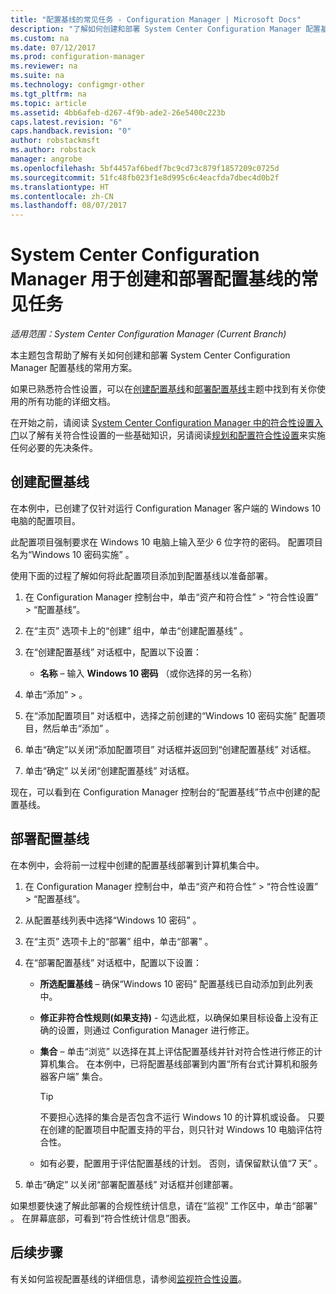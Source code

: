 ```yaml
---
title: "配置基线的常见任务 - Configuration Manager | Microsoft Docs"
description: "了解如何创建和部署 System Center Configuration Manager 配置基线。"
ms.custom: na
ms.date: 07/12/2017
ms.prod: configuration-manager
ms.reviewer: na
ms.suite: na
ms.technology: configmgr-other
ms.tgt_pltfrm: na
ms.topic: article
ms.assetid: 4bb6afeb-d267-4f9b-ade2-26e5400c223b
caps.latest.revision: "6"
caps.handback.revision: "0"
author: robstackmsft
ms.author: robstack
manager: angrobe
ms.openlocfilehash: 5bf4457af6bedf7bc9cd73c879f1857209c0725d
ms.sourcegitcommit: 51fc48fb023f1e8d995c6c4eacfda7dbec4d0b2f
ms.translationtype: HT
ms.contentlocale: zh-CN
ms.lasthandoff: 08/07/2017
---
```

# <a name="common-tasks-for-creating-and-deploying-configuration-baselines-with-system-center-configuration-manager"></a>System Center Configuration Manager 用于创建和部署配置基线的常见任务

*适用范围：System Center Configuration Manager (Current Branch)*

本主题包含帮助了解有关如何创建和部署 System Center Configuration Manager 配置基线的常用方案。  

 如果已熟悉符合性设置，可以在[创建配置基线](../../compliance/deploy-use/create-configuration-baselines.md)和[部署配置基线](../../compliance/deploy-use/deploy-configuration-baselines.md)主题中找到有关你使用的所有功能的详细文档。  

 在开始之前，请阅读 [System Center Configuration Manager 中的符合性设置入门](../../compliance/get-started/get-started-with-compliance-settings.md)以了解有关符合性设置的一些基础知识，另请阅读[规划和配置符合性设置](../../compliance/plan-design/plan-for-and-configure-compliance-settings.md)来实施任何必要的先决条件。  

## <a name="create-a-configuration-baseline"></a>创建配置基线  
 在本例中，已创建了仅针对运行 Configuration Manager 客户端的 Windows 10 电脑的配置项目。  

 此配置项目强制要求在 Windows 10 电脑上输入至少 6 位字符的密码。 配置项目名为“Windows 10 密码实施” 。  

使用下面的过程了解如何将此配置项目添加到配置基线以准备部署。  

1.  在 Configuration Manager 控制台中，单击“资产和符合性” > “符合性设置” > “配置基线”。  

3.  在“主页”  选项卡上的“创建”  组中，单击“创建配置基线” 。  

4.  在“创建配置基线”  对话框中，配置以下设置：  

    -   **名称** – 输入 **Windows 10 密码** （或你选择的另一名称）  

5.  单击“添加”  > 。  

6.  在“添加配置项目”  对话框中，选择之前创建的“Windows 10 密码实施”  配置项目，然后单击“添加” 。  

7.  单击“确定”以关闭“添加配置项目”  对话框并返回到“创建配置基线”  对话框。

8.  单击“确定”  以关闭“创建配置基线”  对话框。  

 现在，可以看到在 Configuration Manager 控制台的“配置基线”节点中创建的配置基线。  

## <a name="deploy-the-configuration-baseline"></a>部署配置基线  
 在本例中，会将前一过程中创建的配置基线部署到计算机集合中。  

1.  在 Configuration Manager 控制台中，单击“资产和符合性” > “符合性设置” > “配置基线”。  

3.  从配置基线列表中选择“Windows 10 密码” 。  

4.  在“主页”  选项卡上的“部署”  组中，单击“部署” 。  

5.  在“部署配置基线”  对话框中，配置以下设置：  

    -   **所选配置基线** – 确保“Windows 10 密码”  配置基线已自动添加到此列表中。  

    -   **修正非符合性规则(如果支持)** - 勾选此框，以确保如果目标设备上没有正确的设置，则通过 Configuration Manager 进行修正。  

    -   **集合** – 单击“浏览”  以选择在其上评估配置基线并针对符合性进行修正的计算机集合。 在本例中，已将配置基线部署到内置“所有台式计算机和服务器客户端”  集合。  

        > [!TIP]  
        >  不要担心选择的集合是否包含不运行 Windows 10 的计算机或设备。 只要在创建的配置项目中配置支持的平台，则只针对 Windows 10 电脑评估符合性。  

    -   如有必要，配置用于评估配置基线的计划。 否则，请保留默认值“7 天” 。  

7.  单击“确定”  以关闭“部署配置基线”  对话框并创建部署。  

 如果想要快速了解此部署的合规性统计信息，请在“监视”  工作区中，单击“部署” 。 在屏幕底部，可看到“符合性统计信息”图表。  

## <a name="next-steps"></a>后续步骤 

有关如何监视配置基线的详细信息，请参阅[监视符合性设置](../../compliance/deploy-use/monitor-compliance-settings.md)。  
